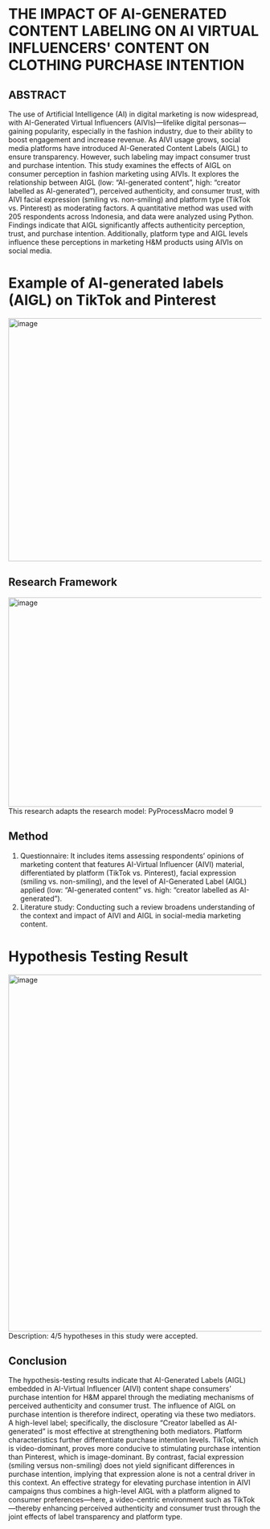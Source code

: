 # THE IMPACT OF AI-GENERATED CONTENT LABELING ON AI VIRTUAL INFLUENCERS' CONTENT ON CLOTHING PURCHASE INTENTION

## ABSTRACT
  The use of Artificial Intelligence (AI) in digital marketing is now widespread, with AI-Generated Virtual Influencers (AIVIs)—lifelike digital personas—gaining popularity, especially in the fashion industry, due to their ability to boost engagement and increase revenue. As AIVI usage grows, social media platforms have introduced AI-Generated Content Labels (AIGL) to ensure transparency. However, such labeling may impact consumer trust and purchase intention.
  This study examines the effects of AIGL on consumer perception in fashion marketing using AIVIs. It explores the relationship between AIGL (low: “AI-generated content”, high: “creator labelled as AI-generated”), perceived authenticity, and consumer trust, with AIVI facial expression (smiling vs. non-smiling) and platform type (TikTok vs. Pinterest) as moderating factors.
  A quantitative method was used with 205 respondents across Indonesia, and data were analyzed using Python. Findings indicate that AIGL significantly affects authenticity perception, trust, and purchase intention. Additionally, platform type and AIGL levels influence these perceptions in marketing H&M products using AIVIs on social media.

# Example of AI-generated labels (AIGL) on TikTok and Pinterest
  <img width="573" height="484" alt="image" src="https://github.com/user-attachments/assets/fb109550-1b67-4adc-937b-24ce797ce648" />

## Research Framework
<img width="728" height="417" alt="image" src="https://github.com/user-attachments/assets/c7323842-4b38-423a-a879-7fb06056cd90" />
This research adapts the research model: PyProcessMacro model 9

## Method
1.	Questionnaire: It includes items assessing respondents’ opinions of marketing content that features AI-Virtual Influencer (AIVI) material, differentiated by platform (TikTok vs. Pinterest), facial expression (smiling vs. non-smiling), and the level of AI-Generated Label (AIGL) applied (low: “AI-generated content” vs. high: “creator labelled as AI-generated”).
2.	Literature study: Conducting such a review broadens understanding of the context and impact of AIVI and AIGL in social-media marketing content.

# Hypothesis Testing Result
<img width="899" height="711" alt="image" src="https://github.com/user-attachments/assets/ef6ee61d-1e02-4a80-bd4b-518197369cfc" />
Description: 4/5 hypotheses in this study were accepted.

## Conclusion
  The hypothesis-testing results indicate that AI-Generated Labels (AIGL) embedded in AI-Virtual Influencer (AIVI) content shape consumers’ purchase intention for H&M apparel through the mediating mechanisms of perceived authenticity and consumer trust. The influence of AIGL on purchase intention is therefore indirect, operating via these two mediators. A high-level label; specifically, the disclosure “Creator labelled as AI-generated” is most effective at strengthening both mediators.
  Platform characteristics further differentiate purchase intention levels. TikTok, which is video-dominant, proves more conducive to stimulating purchase intention than Pinterest, which is image-dominant. By contrast, facial expression (smiling versus non-smiling) does not yield significant differences in purchase intention, implying that expression alone is not a central driver in this context.
  An effective strategy for elevating purchase intention in AIVI campaigns thus combines a high-level AIGL with a platform aligned to consumer preferences—here, a video-centric environment such as TikTok—thereby enhancing perceived authenticity and consumer trust through the joint effects of label transparency and platform type.

